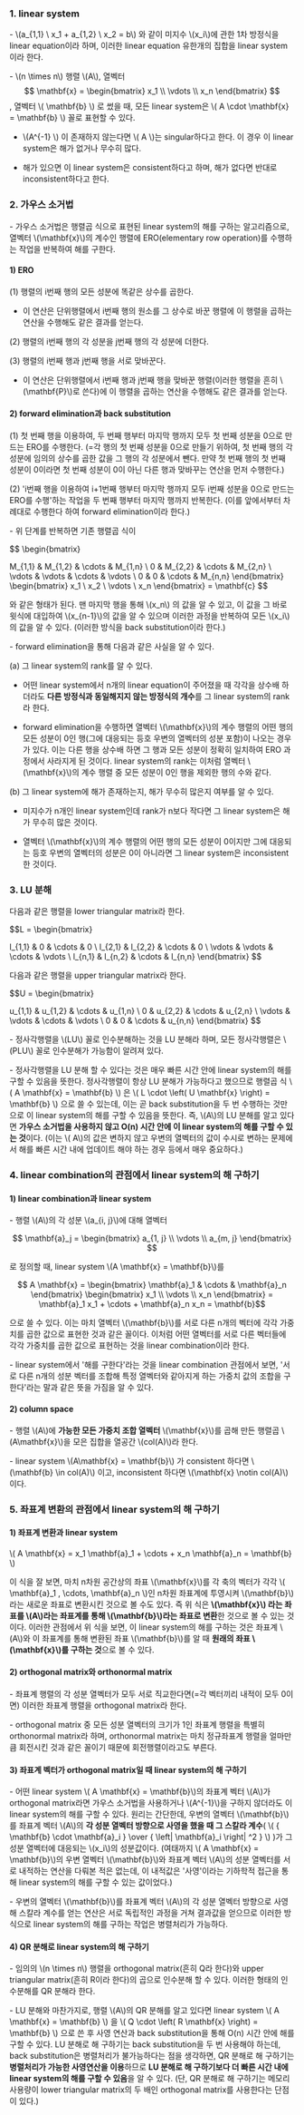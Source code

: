 ### 1. linear system

\- \\(a_{1,1} \ x_1 + a_{1,2} \ x_2 = b\\) 와 같이 미지수 \\(x_i\\)에 관한 1차 방정식을 linear equation이라 하며, 이러한 linear equation 유한개의 집합을 linear system이라 한다.

\- \\(n \times n\\) 행렬 \\(A\\), 열벡터 $$ \mathbf{x} = \begin{bmatrix} x_1 \\
 \vdots \\ 
 x_n \end{bmatrix} $$, 열벡터 \\( \mathbf{b} \\) 로 썼을 때, 모든 linear system은 \\( A \cdot \mathbf{x} = \mathbf{b} \\) 꼴로 표현할 수 있다.

- \\(A^{-1} \\) 이 존재하지 않는다면 \\( A \\)는 singular하다고 한다. 이 경우 이 linear system은 해가 없거나 무수히 많다.

- 해가 있으면 이 linear system은 consistent하다고 하며, 해가 없다면 반대로 inconsistent하다고 한다.


### 2. 가우스 소거법

\- 가우스 소거법은 행렬곱 식으로 표현된 linear system의 해를 구하는 알고리즘으로, 열벡터 \\(\mathbf{x}\\)의 계수인 행렬에 ERO(elementary row operation)를 수행하는 작업을 반복하여 해를 구한다.

#### 1) ERO

(1) 행렬의 i번째 행의 모든 성분에 똑같은 상수를 곱한다.

- 이 연산은 단위행렬에서 i번째 행의 원소를 그 상수로 바꾼 행렬에 이 행렬을 곱하는 연산을 수행해도 같은 결과를 얻는다.

(2) 행렬의 i번째 행의 각 성분을 j번째 행의 각 성분에 더한다.

(3) 행렬의 i번째 행과 j번째 행을 서로 맞바꾼다.

- 이 연산은 단위행렬에서 i번째 행과 j번째 행을 맞바꾼 행렬(이러한 행렬을 흔히 \\(\mathbf{P}\\)로 쓴다)에 이 행렬을 곱하는 연산을 수행해도 같은 결과를 얻는다.

#### 2) forward elimination과 back substitution

(1) 첫 번째 행을 이용하여, 두 번째 행부터 마지막 행까지 모두 첫 번째 성분을 0으로 만드는 ERO를 수행한다. (=각 행의 첫 번째 성분을 0으로 만들기 위하여, 첫 번째 행의 각 성분에 임의의 상수를 곱한 값을 그 행의 각 성분에서 뺀다. 만약 첫 번째 행의 첫 번째 성분이 0이라면 첫 번째 성분이 0이 아닌 다른 행과 맞바꾸는 연산을 먼저 수행한다.)

(2) 'i번째 행을 이용하여 i+1번째 행부터 마지막 행까지 모두 i번째 성분을 0으로 만드는 ERO를 수행'하는 작업을 두 번째 행부터 마지막 행까지 반복한다. (이를 앞에서부터 차례대로 수행한다 하여 forward elimination이라 한다.)

\- 위 단계를 반복하면 기존 행렬곱 식이 

$$ \begin{bmatrix} 

M_{1,1} & M_{1,2} & \cdots &  M_{1,n} \\ 
0 & M_{2,2} & \cdots & M_{2,n} \\
\vdots & \vdots & \cdots & \vdots \\
0 & 0 & \cdots & M_{n,n}
\end{bmatrix} \begin{bmatrix} x_1 \\ x_2 \\ \vdots \\ x_n \end{bmatrix} = \mathbf{c} $$ 

와 같은 형태가 된다. 맨 마지막 행을 통해 \\(x_n\\) 의 값을 알 수 있고, 이 값을 그 바로 윗식에 대입하여 \\(x_{n-1}\\)의 값을 알 수 있으며 이러한 과정을 반복하여 모든 \\(x_i\\)의 값을 알 수 있다. (이러한 방식을 back substitution이라 한다.)

\- forward elimination을 통해 다음과 같은 사실을 알 수 있다.

(a) 그 linear system의 rank를 알 수 있다. 

- 어떤 linear system에서 n개의 linear equation이 주어졌을 때 각각을 상수배 하더라도 **다른 방정식과 동일해지지 않는 방정식의 개수**를 그 linear system의 rank라 한다. 

- forward elimination을 수행하면 열벡터 \\(\mathbf{x}\\)의 계수 행렬의 어떤 행의 모든 성분이 0인 행(그에 대응되는 등호 우변의 열벡터의 성분 포함)이 나오는 경우가 있다. 이는 다른 행을 상수배 하면 그 행과 모든 성분이 정확히 일치하여 ERO 과정에서 사라지게 된 것이다. linear system의 rank는 이처럼 열벡터 \\(\mathbf{x}\\)의 계수 행렬 중 모든 성분이 0인 행을 제외한 행의 수와 같다. 

(b) 그 linear system에 해가 존재하는지, 해가 무수히 많은지 여부를 알 수 있다.

- 미지수가 n개인 linear system인데 rank가 n보다 작다면 그 linear system은 해가 무수히 많은 것이다. 

- 열벡터 \\(\mathbf{x}\\)의 계수 행렬의 어떤 행의 모든 성분이 0이지만 그에 대응되는 등호 우변의 열벡터의 성분은 0이 아니라면 그 linear system은 inconsistent한 것이다.


### 3. LU 분해

다음과 같은 행렬을 lower triangular matrix라 한다.

$$L = \begin{bmatrix} 

l_{1,1} & 0 & \cdots &  0 \\ 
l_{2,1} & l_{2,2} & \cdots & 0 \\
\vdots & \vdots & \cdots & \vdots \\
l_{n,1} & l_{n,2} & \cdots & l_{n,n}
\end{bmatrix}  $$ 



다음과 같은 행렬을 upper triangular matrix라 한다.


$$U = \begin{bmatrix} 

u_{1,1} & u_{1,2} & \cdots &  u_{1,n} \\ 
0 & u_{2,2} & \cdots & u_{2,n} \\
\vdots & \vdots & \cdots & \vdots \\
0 & 0 & \cdots & u_{n,n}
\end{bmatrix}  $$ 


\- 정사각행렬을 \\(LU\\) 꼴로 인수분해하는 것을 LU 분해라 하며, 모든 정사각행렬은 \\(PLU\\) 꼴로 인수분해가 가능함이 알려져 있다. 

\- 정사각행렬을 LU 분해 할 수 있다는 것은 매우 빠른 시간 안에 linear system의 해를 구할 수 있음을 뜻한다. 정사각행렬이 항상 LU 분해가 가능하다고 했으므로 행렬곱 식 \\( A \mathbf{x} = \mathbf{b} \\) 은  \\( L \cdot \left( U \mathbf{x} \right) = \mathbf{b} \\) 으로 쓸 수 있는데, 이는 곧 back substitution을 두 번 수행하는 것만으로 이 linear system의 해를 구할 수 있음을 뜻한다. 즉, \\(A\\)의 LU 분해를 알고 있다면 **가우스 소거법을 사용하지 않고 O(n) 시간 안에 이 linear system의 해를 구할 수 있는 것**이다. (이는 \\( A\\)의 값은 변하지 않고 우변의 열벡터의 값이 수시로 변하는 문제에서 해를 빠른 시간 내에 업데이트 해야 하는 경우 등에서 매우 중요하다.)




### 4. linear combination의 관점에서 linear system의 해 구하기

#### 1) linear combination과 linear system

\- 행렬 \\(A\\)의 각 성분 \\(a_{i, j}\\)에 대해 열벡터 

$$ \mathbf{a}_j =  \begin{bmatrix}  a_{1, j} \\ \vdots \\ a_{m, j} \end{bmatrix} $$ 

로 정의할 때, linear system \\(A \mathbf{x} = \mathbf{b}\\)를

$$ A  \mathbf{x} = \begin{bmatrix} \mathbf{a}_1 & \cdots & \mathbf{a}_n \end{bmatrix} \begin{bmatrix} x_1 \\ \vdots \\ x_n \end{bmatrix} = \mathbf{a}_1 x_1 + \cdots + \mathbf{a}_n x_n = \mathbf{b}$$

으로 쓸 수 있다. 이는 마치 열벡터 \\(\mathbf{b}\\)를 서로 다른 n개의 벡터에 각각 가중치를 곱한 값으로 표현한 것과 같은 꼴이다. 이처럼 어떤 열벡터를 서로 다른 벡터들에 각각 가중치를 곱한 값으로 표현하는 것을 linear combination이라 한다.

\- linear system에서 '해를 구한다'라는 것을 linear combination 관점에서 보면, '서로 다른 n개의 성분 벡터를 조합해 특정 열벡터와 같아지게 하는 가중치 값의 조합을 구한다'라는 말과 같은 뜻을 가짐을 알 수 있다.


#### 2) column space

\- 행렬 \\(A\\)에 **가능한 모든 가중치 조합 열벡터** \\(\mathbf{x}\\)를 곱해 만든 행렬곱 \\(A\mathbf{x}\\)을 모은 집합을 열공간 \\(col(A)\\)라 한다. 

\- linear system \\(A\mathbf{x} = \mathbf{b}\\) 가 consistent 하다면 \\(\mathbf{b} \in col(A)\\) 이고, inconsistent 하다면 \\(\mathbf{x} \notin col(A)\\) 이다.



### 5. 좌표계 변환의 관점에서 linear system의 해 구하기

#### 1) 좌표계 변환과 linear system

\\( A \mathbf{x} = x_1 \mathbf{a}_1 + \cdots + x_n \mathbf{a}_n  = \mathbf{b} \\) 

이 식을 잘 보면, 마치 n차원 공간상의 좌표 \\(\mathbf{x}\\)를 각 축의 벡터가 각각 \\(  \mathbf{a}_1 , \cdots, \mathbf{a}_n \\)인 n차원 좌표계에 투영시켜 \\(\mathbf{b}\\) 라는 새로운 좌표로 변환시킨 것으로 볼 수도 있다. 즉 위 식은 **\\(\mathbf{x}\\) 라는 좌표를 \\(A\\)라는 좌표계를 통해 \\(\mathbf{b}\\)라는 좌표로 변환**한 것으로 볼 수 있는 것이다. 이러한 관점에서 위 식을 보면, 이 linear system의 해를 구하는 것은 좌표계 \\(A\\)와 이 좌표계를 통해 변환된 좌표 \\(\mathbf{b}\\)를 알 때 **원래의 좌표 \\(\mathbf{x}\\)를 구하는 것**으로 볼 수 있다.


#### 2) orthogonal matrix와 orthonormal matrix

\- 좌표계 행렬의 각 성분 열벡터가 모두 서로 직교한다면(=각 벡터끼리 내적이 모두 0이면) 이러한 좌표계 행렬을 orthogonal matrix라 한다.

\- orthogonal matrix 중 모든 성분 열벡터의 크기가 1인 좌표계 행렬을 특별히 orthonormal matrix라 하며, orthonormal matrix는 마치 정규좌표계 행렬을 얼마만큼 회전시킨 것과 같은 꼴이기 때문에 회전행렬이라고도 부른다.



#### 3) 좌표계 벡터가 orthogonal matrix일 때 linear system의 해 구하기

\- 어떤 linear system \\( A \mathbf{x} = \mathbf{b}\\)의 좌표계 벡터 \\(A\\)가 orthogonal matrix라면 가우스 소거법을 사용하거나 \\(A^{-1}\\)을 구하지 않더라도 이 linear system의 해를 구할 수 있다. 원리는 간단한데, 우변의 열벡터 \\(\mathbf{b}\\)를 좌표계 벡터 \\(A\\)의 **각 성분 열벡터 방향으로 사영을 했을 때 그 스칼라 계수**( \\( { \mathbf{b} \cdot \mathbf{a}_i } \over { \left| \mathbf{a}_i \right| ^2 } \\) )가 그 성분 열벡터에 대응되는 \\(x_i\\)의 성분값이다. (여태까지 \\( A \mathbf{x} = \mathbf{b}\\)의 우변 열벡터 \\(\mathbf{b}\\)와 좌표계 벡터 \\(A\\)의 성분 열벡터를 서로 내적하는 연산을 다뤄본 적은 없는데, 이 내적값은 '사영'이라는 기하학적 접근을 통해 linear system의 해를 구할 수 있는 값이었다.)

\- 우변의 열벡터 \\(\mathbf{b}\\)를 좌표계 벡터 \\(A\\)의 각 성분 열벡터 방향으로 사영해 스칼라 계수를 얻는 연산은 서로 독립적인 과정을 거쳐 결과값을 얻으므로 이러한 방식으로 linear system의 해를 구하는 작업은 병렬처리가 가능하다.


#### 4) QR 분해로 linear system의 해 구하기

\- 임의의 \\(n \times n\\) 행렬을 orthogonal matrix(흔히 Q라 한다)와 upper triangular matrix(흔히 R이라 한다)의 곱으로 인수분해 할 수 있다. 이러한 형태의 인수분해를 QR 분해라 한다.

\- LU 분해와 마찬가지로, 행렬 \\(A\\)의 QR 분해를 알고 있다면 linear system \\( A \mathbf{x} = \mathbf{b} \\) 을  \\( Q \cdot \left( R \mathbf{x} \right) = \mathbf{b} \\) 으로 쓴 후 사영 연산과 back substitution을 통해 O(n) 시간 안에 해를 구할 수 있다. LU 분해로 해 구하기는 back substitution을 두 번 사용해야 하는데, back substitution은 병렬처리가 불가능하다는 점을 생각하면, QR 분해로 해 구하기는 **병렬처리가 가능한 사영연산을 이용**하므로 **LU 분해로 해 구하기보다 더 빠른 시간 내에 linear system의 해를 구할 수 있음**을 알 수 있다. (단, QR 분해로 해 구하기는 메모리 사용량이 lower triangular matrix의 두 배인 orthogonal matrix를 사용한다는 단점이 있다.)

